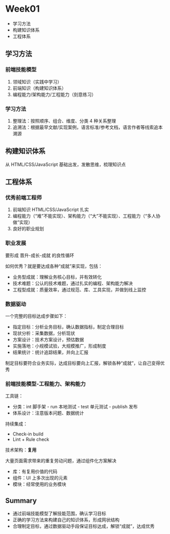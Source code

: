 # Week01

- 学习方法
- 构建知识体系
- 工程体系

## 学习方法

### 前端技能模型

1. 领域知识（实践中学习）
2. 前端知识（构建知识体系）
3. 编程能力/架构能力/工程能力（刻意练习）

### 学习方法

1. 整理法：按照顺序、组合、维度、分类 4 种关系整理
2. 追溯法：根据最早文献/实现案例，语言标准/参考文档，语言作者等线索追本溯源

## 构建知识体系

从 HTML/CSS/JavaScript 基础出发，发散思维，梳理知识点

## 工程体系

### 优秀前端工程师

1. 前端知识 HTML/CSS/JavaScript 扎实
2. 编程能力（“难”不能实现）、架构能力（“大”不能实现）、工程能力（“多人协做”实现）
3. 良好的职业规划

### 职业发展

要形成 晋升-成长-成就 的良性循环

如何优秀？就是要达成各种“成就”来实现，包括：

- 业务型成就：理解业务核心目标，并有效转化
- 技术难题：公认的技术难题，通过扎实的编程、架构能力解决
- 工程型成就：质量效率，通过规范、库、工具实现，并做到线上监控

### 数据驱动

一个完整的目标达成步骤如下：

- 指定目标：分析业务目标，确认数据指标，制定合理目标
- 现状分析：采集数据，分析现状
- 方案设计：技术方案设计，预估数据
- 实施落地：小规模试验，大规模推广，形成制度
- 结果统计：统计追踪结果，并向上汇报

制定目标要符合业务实际，达成目标要向上汇报，解锁各种“成就”，让自己变得优秀

### 前端技能模型-工程能力、架构能力

工具链：

- 分类：int 脚手架 - run 本地测试 - test 单元测试 - publish 发布
- 体系设计：注意版本问题、数据统计

持续集成：

- Check-in build
- Lint + Rule check

技术架构：**复用**

大量页面需求带来的重复劳动问题，通过组件化方案解决

- 库：有复用价值的代码
- 组件：UI 上多次出现的元素
- 模块：经常使用的业务模块

## Summary

- 通过前端技能模型了解技能范围，确认学习目标
- 正确的学习方法来构建自己的知识体系，形成网状结构
- 合理制定目标，通过数据驱动手段保证目标达成，解锁“成就”，达成优秀
